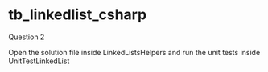 # tb_linkedlist_csharp
Question 2

Open the solution file inside LinkedListsHelpers and run the unit tests inside UnitTestLinkedList
